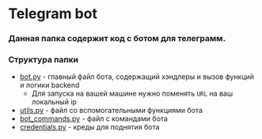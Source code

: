 # Telegram bot 
### Данная папка содержит код с ботом для телеграмм.

### Структура папки
- [bot.py](/telebot/bot.py) - главный файл бота, содержащий хэндлеры и вызов функций и логики backend
    * Для запуска на вашей машине нужно поменять ```URL``` на ваш локальный ip 
- [utils.py](/telebot/utils.py) - файл со вспомогательными функциями бота
- [bot_commands.py](/telebot/bot_commands.py) - файл с командами бота
- [credentials.py](credentials.py) - креды для поднятия бота